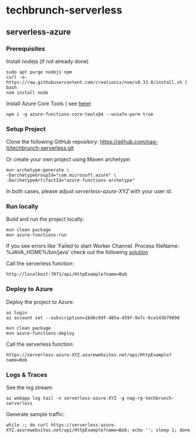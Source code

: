 # techbrunch-serverless

## serverless-azure

### Prerequisites

Install nodejs (if not already done)

```
sudo apt purge nodejs npm
curl -o- https://raw.githubusercontent.com/creationix/nvm/v0.33.8/install.sh | bash
nvm install node
```

Install Azure Core Tools ( see [here](https://learn.microsoft.com/en-us/azure/azure-functions/functions-run-local?tabs=windows%2Cisolated-process%2Cnode-v4%2Cpython-v2%2Chttp-trigger%2Ccontainer-apps&pivots=programming-language-csharp#install-the-azure-functions-core-tools))
```
npm i -g azure-functions-core-tools@4 --unsafe-perm true
```

### Setup Project

Clone the following GitHub repository: https://github.com/nag-it/techbrunch-serverless.git

Or create your own project using Maven archetype:
```
mvn archetype:generate \
-DarchetypeGroupId="com.microsoft.azure" \
-DarchetypeArtifactId="azure-functions-archetype"
```

In both cases, please adjust *<functionAppName>serverless-azure-XYZ</functionAppName>* with your user id.

### Run locally

Build and run the project locally:
```
mvn clean package
mvn azure-functions:run
```
If you see errors like 'Failed to start Worker Channel. Process fileName: %JAVA_HOME%/bin/java' check out the following [solution](https://stackoverflow.com/questions/64032219/azure-function-in-java-does-not-work-locally)

Call the serverless function:
```
http://localhost:7071/api/HttpExample?name=Bob
```

### Deploy to Azure

Deploy the project to Azure:

```
az login
az account set --subscription=1bd6c9df-485a-459f-9a7c-6ce143b7909d

mvn clean package
mvn azure-functions:deploy
```

Call the serverless function:
```
https://serverless-azure-XYZ.azurewebsites.net/api/HttpExample?name=Bob
```


### Logs & Traces

See the log stream:

```
az webapp log tail -n serverless-azure-XYZ -g nag-rg-techbrunch-serverless
```

Generate sample traffic:

```
while :; do curl https://serverless-azure-XYZ.azurewebsites.net/api/HttpExample?name=Bob; echo ''; sleep 1; done
```